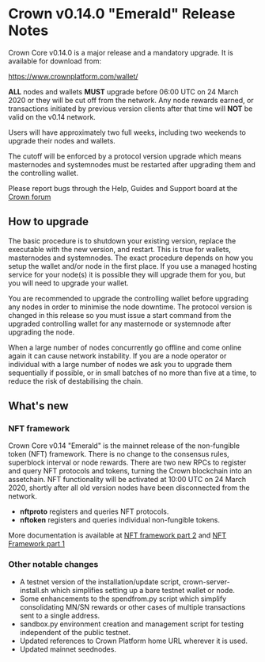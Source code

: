 # Crown v0.14.0 "Emerald" Release Notes

Crown Core v0.14.0 is a major release and a mandatory upgrade. 
It is available for download from:

https://www.crownplatform.com/wallet/


**ALL** nodes and wallets **MUST** upgrade before 06:00 UTC on 24 March 2020
or they will be cut off from the network. Any node rewards earned, or transactions 
initiated by previous version clients after that time will **NOT** be valid on 
the v0.14 network.

Users will have approximately two full weeks, including two weekends to upgrade
their nodes and wallets.

The cutoff will be enforced by a protocol version upgrade which means 
masternodes and systemnodes must be restarted after upgrading them and 
the controlling wallet.


Please report bugs through the Help, Guides and Support board at the
[Crown forum](https://forum.crownplatform.com/index.php?board=5.0)


## How to upgrade

The basic procedure is to shutdown your existing version, replace the 
executable with the new version, and restart. This is true for wallets, 
masternodes and systemnodes. The exact procedure depends on how you setup
the wallet and/or node in the first place. If you use a managed hosting 
service for your node(s) it is possible they will upgrade them for you, 
but you will need to upgrade your wallet. 

You are recommended to upgrade the controlling wallet before upgrading any 
nodes in order to minimise the node downtime. The protocol version is changed 
in this release so you must issue a start command from the upgraded controlling
wallet for any masternode or systemnode after upgrading the node.

When a large number of nodes concurrently go offline and come online again
it can cause network instability. If you are a node operator or individual 
with a large number of nodes we ask you to upgrade them sequentially if 
possible, or in small batches of no more than five at a time, to reduce the 
risk of destabilising the chain.


## What's new
### NFT framework
Crown Core v0.14 "Emerald" is the mainnet release of the non-fungible token
(NFT) framework. 
There is no change to the consensus rules, superblock interval or node rewards. 
There are two new RPCs to register and query NFT protocols and tokens, turning 
the Crown blockchain into an assetchain.
NFT functionality will be activated at 10:00 UTC on 24 March 2020, shortly after 
all old version nodes have been disconnected from the network.
* **nftproto** registers and queries NFT protocols.
* **nftoken** registers and queries individual non-fungible tokens.

More documentation is available at 
[NFT framework part 2](https://medium.com/crownplatform/crown-platform-nft-framework-part-2-f713fe6cd81c) and 
[NFT Framework part 1](https://medium.com/crownplatform/crown-platform-nft-framework-18d88f9db76)

 
### Other notable changes
* A testnet version of the installation/update script, crown-server-install.sh which simplifies setting up a bare testnet wallet or node.
* Some enhancements to the spendfrom.py script which simplify consolidating MN/SN rewards or other cases of multiple transactions sent to a single address.
* sandbox.py environment creation and management script for testing independent of the public testnet.
* Updated references to Crown Platform home URL wherever it is used.
* Updated mainnet seednodes.
  